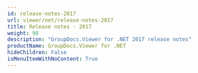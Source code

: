 ```yaml
---
id: release-notes-2017
url: viewer/net/release-notes-2017
title: Release notes - 2017
weight: 98
description: "GroupDocs.Viewer for .NET 2017 release notes"
productName: GroupDocs.Viewer for .NET
hideChildren: False
isMenuItemWithNoContent: True
---
```

